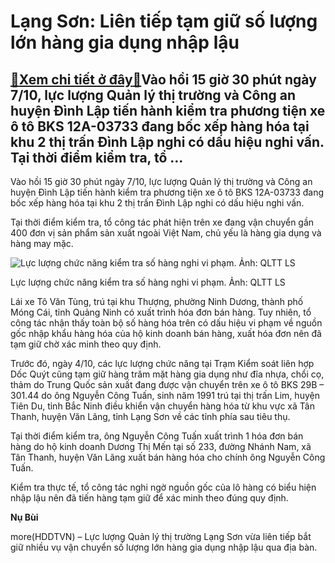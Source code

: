 Lạng Sơn: Liên tiếp tạm giữ số lượng lớn hàng gia dụng nhập lậu
===============================================================

[:gift:Xem chi tiết ở đây:gift:](https://hddtvn.com/lang-son-lien-tiep-tam-giu-so-luong-lon-hang-gia-dung-nhap-lau/)Vào hồi 15 giờ 30 phút ngày 7/10, lực lượng Quản lý thị trường và Công an huyện Đình Lập tiến hành kiểm tra phương tiện xe ô tô BKS 12A-03733 đang bốc xếp hàng hóa tại khu 2 thị trấn Đình Lập nghi có dấu hiệu nghi vấn. Tại thời điểm kiểm tra, tổ …
-------------------------------------------------------------------------------------------------------------------------------------------------------------------------------------------------------------------------------------------------------


Vào hồi 15 giờ 30 phút ngày 7/10, lực lượng Quản lý thị trường và Công an huyện Đình Lập tiến hành kiểm tra phương tiện xe ô tô BKS 12A-03733 đang bốc xếp hàng hóa tại khu 2 thị trấn Đình Lập nghi có dấu hiệu nghi vấn.


Tại thời điểm kiểm tra, tổ công tác phát hiện trên xe đang vận chuyển gần 400 đơn vị sản phẩm sản xuất ngoài Việt Nam, chủ yếu là hàng gia dụng và hàng may mặc.





![Lực lượng chức năng kiểm tra số hàng nghi vi phạm. Ảnh: QLTT LS](https://hddtvn.com/wp-content/uploads/2021/01/2302_DL-_hang_lau1.JPG.jpg "Lực lượng chức năng kiểm tra số hàng nghi vi phạm. Ảnh: QLTT LS")


Lực lượng chức năng kiểm tra số hàng nghi vi phạm. Ảnh: QLTT LS



Lái xe Tô Văn Tùng, trú tại khu Thượng, phường Ninh Dương, thành phố Móng Cái, tỉnh Quảng Ninh có xuất trình hóa đơn bán hàng. Tuy nhiên, tổ công tác nhận thấy toàn bộ số hàng hóa trên có dấu hiệu vi phạm về nguồn gốc nhập khẩu hàng hóa của hộ kinh doanh bán hàng, xuất hóa đơn nên đã tạm giữ chờ xác minh theo quy định.


Trước đó, ngày 4/10, các lực lượng chức năng tại Trạm Kiểm soát liên hợp Dốc Quýt cũng tạm giữ hàng trăm mặt hàng gia dụng như đĩa nhựa, chổi cọ, thảm do Trung Quốc sản xuất đang được vận chuyển trên xe ô tô BKS 29B – 301.44 do ông Nguyễn Công Tuấn, sinh năm 1991 trú tại thị trấn Lim, huyện Tiên Du, tỉnh Bắc Ninh điều khiển vận chuyển hàng hóa từ khu vực xã Tân Thanh, huyện Văn Lãng, tỉnh Lạng Sơn về các tỉnh phía sau tiêu thụ.


Tại thời điểm kiểm tra, ông Nguyễn Công Tuấn xuất trình 1 hóa đơn bán hàng do hộ kinh doanh Dương Thị Mến tại số 233, đường Nhánh Nam, xã Tân Thanh, huyện Văn Lãng xuất bán hàng hóa cho chính ông Nguyễn Công Tuấn.


Kiểm tra thực tế, tổ công tác nghi ngờ nguồn gốc của lô hàng có biểu hiện nhập lậu nên đã tiến hàng tạm giữ để xác minh theo đúng quy định.




**Nụ Bùi**



more(HDDTVN) – Lực lượng Quản lý thị trường Lạng Sơn vừa liên tiếp bắt giữ nhiều vụ vận chuyển số lượng lớn hàng gia dụng nhập lậu qua địa bàn.

